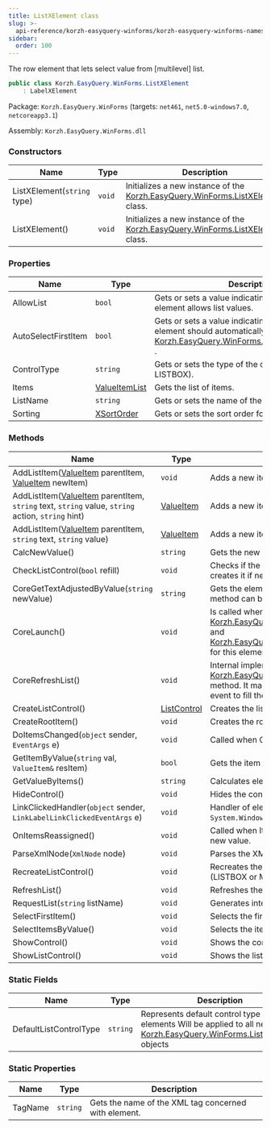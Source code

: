 ```yaml
---
title: ListXElement class
slug: >-
  api-reference/korzh-easyquery-winforms/korzh-easyquery-winforms-namespace/listxelement-class
sidebar:
  order: 100
---
```


The row element that lets select value from [multilevel] list.
```csharp
public class Korzh.EasyQuery.WinForms.ListXElement
    : LabelXElement

```
Package: `Korzh.EasyQuery.WinForms` (targets: `net461`, `net5.0-windows7.0`, `netcoreapp3.1`)

Assembly: `Korzh.EasyQuery.WinForms.dll`

### Constructors

| Name | Type | Description | 
| --- | --- | --- | 
| ListXElement(`string` type) | `void` | Initializes a new instance of the [Korzh.EasyQuery.WinForms.ListXElement](///////////////easyquery/docs/api-reference/korzh-easyquery-winforms/korzh-easyquery-winforms-namespace/listxelement-class) class. | 
| ListXElement() | `void` | Initializes a new instance of the [Korzh.EasyQuery.WinForms.ListXElement](///////////////easyquery/docs/api-reference/korzh-easyquery-winforms/korzh-easyquery-winforms-namespace/listxelement-class) class. | 


### Properties

| Name | Type | Description | 
| --- | --- | --- | 
| AllowList | `bool` | Gets or sets a value indicating whether this row element allows list values. | 
| AutoSelectFirstItem | `bool` | Gets or sets a value indicating whether the element should automatically select first item on [Korzh.EasyQuery.WinForms.XElement.CoreLaunch](///////////////easyquery/docs/api-reference/korzh-easyquery-winforms/korzh-easyquery-winforms-namespace/xelement-class) . | 
| ControlType | `string` | Gets or sets the type of the control (MENU or LISTBOX). | 
| Items | [ValueItemList](///////////////easyquery/docs/api-reference/korzh-easyquery-winforms/korzh-easyquery-winforms-namespace/valueitemlist-class) | Gets the list of items. | 
| ListName | `string` | Gets or sets the name of the list. | 
| Sorting | [XSortOrder](///////////////easyquery/docs/api-reference/korzh-easyquery-winforms/korzh-easyquery-winforms-namespace/xsortorder-enum) | Gets or sets the sort order for the list | 


### Methods

| Name | Type | Description | 
| --- | --- | --- | 
| AddListItem([ValueItem](///////////////easyquery/docs/api-reference/korzh-easyquery-winforms/korzh-easyquery-winforms-namespace/valueitem-class) parentItem, [ValueItem](///////////////easyquery/docs/api-reference/korzh-easyquery-winforms/korzh-easyquery-winforms-namespace/valueitem-class) newItem) | `void` | Adds a new item to the list (menu). | 
| AddListItem([ValueItem](///////////////easyquery/docs/api-reference/korzh-easyquery-winforms/korzh-easyquery-winforms-namespace/valueitem-class) parentItem, `string` text, `string` value, `string` action, `string` hint) | [ValueItem](///////////////easyquery/docs/api-reference/korzh-easyquery-winforms/korzh-easyquery-winforms-namespace/valueitem-class) | Adds a new item to the list (menu). | 
| AddListItem([ValueItem](///////////////easyquery/docs/api-reference/korzh-easyquery-winforms/korzh-easyquery-winforms-namespace/valueitem-class) parentItem, `string` text, `string` value) | [ValueItem](///////////////easyquery/docs/api-reference/korzh-easyquery-winforms/korzh-easyquery-winforms-namespace/valueitem-class) | Adds a new item to the list (menu). | 
| CalcNewValue() | `string` | Gets the new value from edit control | 
| CheckListControl(`bool` refill) | `void` | Checks if the list control is created correctly and re-creates it if necessary. | 
| CoreGetTextAdjustedByValue(`string` newValue) | `string` | Gets the element's text according to its value.  This method can be overridden in inherited classes. | 
| CoreLaunch() | `void` | Is called when both [Korzh.EasyQuery.WinForms.XElement.ParentRow](///////////////easyquery/docs/api-reference/korzh-easyquery-winforms/korzh-easyquery-winforms-namespace/xelement-class) and [Korzh.EasyQuery.WinForms.XElement.ParentPanel](///////////////easyquery/docs/api-reference/korzh-easyquery-winforms/korzh-easyquery-winforms-namespace/xelement-class) for this element are established. | 
| CoreRefreshList() | `void` | Internal implementation of [Korzh.EasyQuery.WinForms.ListXElement.RefreshList](///////////////easyquery/docs/api-reference/korzh-easyquery-winforms/korzh-easyquery-winforms-namespace/listxelement-class) method.  It makes parent panel to raise RequestList event to fill the custom lists. | 
| CreateListControl() | [ListControl](///////////////easyquery/docs/api-reference/korzh-easyquery-winforms/korzh-easyquery-winforms-namespace/listcontrol-class) | Creates the list control. | 
| CreateRootItem() | `void` | Creates the root ValueItem object. | 
| DoItemsChanged(`object` sender, `EventArgs` e) | `void` | Called when Changed event occurs in root item | 
| GetItemByValue(`string` val, `ValueItem&` resItem) | `bool` | Gets the item by value. | 
| GetValueByItems() | `string` | Calculates element value by currently selected items. | 
| HideControl() | `void` | Hides the control that allows to edit the value. | 
| LinkClickedHandler(`object` sender, `LinkLabelLinkClickedEventArgs` e) | `void` | Handler of element control `System.Windows.Forms.Control.Click` event. | 
| OnItemsReassigned() | `void` | Called when Items property have been assigned to new value. | 
| ParseXmlNode(`XmlNode` node) | `void` | Parses the XML-description of element. | 
| RecreateListControl() | `void` | Recreates the list control according on control type (LISTBOX or MENU) | 
| RefreshList() | `void` | Refreshes the list. | 
| RequestList(`string` listName) | `void` | Generates internal signal to request the list. | 
| SelectFirstItem() | `void` | Selects the first item. | 
| SelectItemsByValue() | `void` | Selects the items by value. | 
| ShowControl() | `void` | Shows the control that allows to edit the value. | 
| ShowListControl() | `void` | Shows the list control. | 


### Static Fields

| Name | Type | Description | 
| --- | --- | --- | 
| DefaultListControlType | `string` | Represents default control type for list elements  Will be applied to all new [Korzh.EasyQuery.WinForms.ListXElement](///////////////easyquery/docs/api-reference/korzh-easyquery-winforms/korzh-easyquery-winforms-namespace/listxelement-class) objects | 


### Static Properties

| Name | Type | Description | 
| --- | --- | --- | 
| TagName | `string` | Gets the name of the XML tag concerned with element. |
